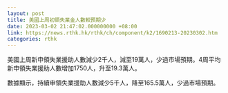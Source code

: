 ```yaml
---
layout: post
title: 美國上周初領失業金人數較預期少
date: 2023-03-02 21:47:02.000000000 +08:00
link: https://news.rthk.hk/rthk/ch/component/k2/1690213-20230302.htm
categories: rthk
---
```


美國上周新申領失業援助人數減少2千人，減至19萬人，少過市場預期。4周平均新申領失業援助人數增加1750人，升至19.3萬人。

數據顯示，持續申領失業援助人數減少5千人，降至165.5萬人，少過市場預期。
